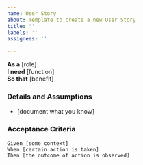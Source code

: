 ```yaml
---
name: User Story
about: Template to create a new User Story
title: ''
labels: ''
assignees: ''

---
```


**As a** [role]  
**I need** [function]  
**So that** [benefit]  
       
### Details and Assumptions
* [document what you know]
       
### Acceptance Criteria  
       
```gherkin
Given [some context]
When [certain action is taken]
Then [the outcome of action is observed]
```
